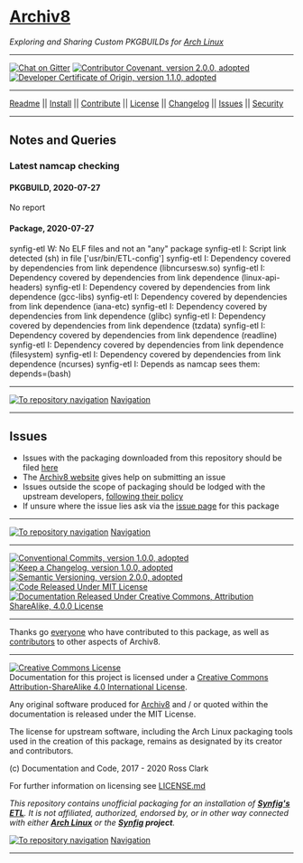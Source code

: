 <a name="archiv8-a8-url"></a>
# [Archiv8][a8-url]

_Exploring and Sharing Custom PKGBUILDs for [Arch Linux][arch-url]_

---

[![Chat on Gitter][gitter-url-badge]][gitter-url] [![Contributor Covenant, version 2.0.0, adopted][covenant-url-badge]](CODE-OF-CONDUCT.md) [![Developer Certificate of Origin, version 1.1.0, adopted][certificate-url-badge]](DEVELOPER-CERTIFICATE-OF-ORIGIN.md)

---

[Readme](README.md) || [Install](INSTALL.md) || [Contribute](CONTRIBUTE.md) || [License](LICENSE.md) || [Changelog](CHANGELOG.md) || [Issues](ISSUES.md) || [Security](SECURITY.md)

---

<a name="archiv8-a8-url-notes-and-queries"></a>
## Notes and Queries

<a name="archiv8-a8-url-notes-and-queries-latest-namcap-checking"></a>
### Latest namcap checking

<a name="archiv8-a8-url-notes-and-queries-latest-namcap-checking-pkgbuild-2020-07-27"></a>
#### PKGBUILD, 2020-07-27

No report

<a name="archiv8-a8-url-notes-and-queries-latest-namcap-checking-package-2020-07-27"></a>
#### Package, 2020-07-27

synfig-etl W: No ELF files and not an "any" package
synfig-etl I: Script link detected (sh) in file \['usr/bin/ETL-config'\]
synfig-etl I: Dependency covered by dependencies from link dependence (libncursesw.so)
synfig-etl I: Dependency covered by dependencies from link dependence (linux-api-headers)
synfig-etl I: Dependency covered by dependencies from link dependence (gcc-libs)
synfig-etl I: Dependency covered by dependencies from link dependence (iana-etc)
synfig-etl I: Dependency covered by dependencies from link dependence (glibc)
synfig-etl I: Dependency covered by dependencies from link dependence (tzdata)
synfig-etl I: Dependency covered by dependencies from link dependence (readline)
synfig-etl I: Dependency covered by dependencies from link dependence (filesystem)
synfig-etl I: Dependency covered by dependencies from link dependence (ncurses)
synfig-etl I: Depends as namcap sees them: depends=(bash)

---

[![To repository navigation](arrow-heading-up_16-16.png)](#package-name) [Navigation](#package-name)

---

<a name="archiv8-a8-url-issues"></a>
## Issues

+ Issues with the packaging downloaded from this repository should be filed [here][a8-url-repo-issue]
+ The [Archiv8 website][a8-url] gives help on submitting an issue
+ Issues outside the scope of packaging should be lodged with the upstream developers, [following their policy][upstream-url-issue]
+ If unsure where the issue lies ask via the [issue page][a8-url-repo-issue] for this package

---

[![To repository navigation](arrow-heading-up_16-16.png)](#package-name) [Navigation](#package-name)

---

[![Conventional Commits, version 1.0.0, adopted][commits-url-badge]][commits-url] [![Keep a Changelog, version 1.0.0, adopted][changelog-url-badge]][change-url] [![Semantic Versioning, version 2.0.0, adopted][semver-url-badge]][semver-url] [![Code Released Under MIT License][mit-url-badge]][mit-url] [![Documentation Released Under Creative Commons, Attribution ShareAlike, 4.0.0 License][cc-url-badge]][cc-url-terms]

---

Thanks go [everyone][a8-url-repo-contrib] who have contributed to this package, as well as [contributors][a8-url-contrib] to other aspects of Archiv8.

---

<a rel="license" href="http://creativecommons.org/licenses/by-sa/4.0/"><img alt="Creative Commons License" style="border-width:0" src="https://i.creativecommons.org/l/by-sa/4.0/88x31.png" /></a><br />Documentation for this project is licensed under a <a rel="license" href="http://creativecommons.org/licenses/by-sa/4.0/">Creative Commons Attribution-ShareAlike 4.0 International License</a>.

Any original software produced for [Archiv8][a8-url] and / or quoted within the documentation is released under the MIT License.

The license for upstream software, including the Arch Linux packaging tools used in the creation of this package, remains as designated by its creator and contributors.

(c) Documentation and Code, 2017 - 2020 Ross Clark

For further information on licensing see [LICENSE.md](LICENSE.md)

_This repository contains unofficial packaging for an installation of **[Synfig's ETL][upstream-url-repo]**.  It is not affiliated, authorized, endorsed by, or in other way connected with either **[Arch Linux][arch-url]** or the **[Synfig][upstream-url-repo] project**._

[![To repository navigation](arrow-heading-up_16-16.png)](#package-name) [Navigation](#package-name)

---

[a8-url-contrib]: https://github.com/orgs/Archiv8/people
[a8-url-repo]: https://github.com/Archiv8/synfig-etl
[a8-url-repo-contrib]: https://github.com/Archiv8/synfig-etl/people
[a8-url-repo-doc]: https://github.com/Archiv8/synfig-etl/blob/master/README.md
[a8-url-repo-issue]: https://github.com/Archiv8/synfig-etl/issues
[a8-url-repo-release]: https://github.com/Archiv8/synfig-etl/releases
[a8-url-repo-tag]: https://github.com/Archiv8/synfig-etl/tags
[upstream-url-doc]: https://github.com/synfig/synfig/blob/master/README.md
[upstream-url-issue]: https://github.com/synfig/synfig/issues
[upstream-url-dev-doc]: https://synfig-docs-dev.readthedocs.io/en/latest/
[upstream-url-release]: https://github.com/synfig/synfig/releases
[upstream-url-tags]: https://github.com/synfig/synfig/tags
[upstream-url-repo]: https://github.com/synfig/synfig/

[arch-url]: https://www.archlinux.org/
[arch-url-aurutils]: https://www.archlinux.org/
[arch-url-makepkg]: https://wiki.archlinux.org/index.php/Makepkg
[arch-url-pacman]: https://wiki.archlinux.org/index.php/Pacman
[arch-url-wiki]: https://wiki.archlinux.org/
[aur-url-aurutils]:https://aur.archlinux.org/packages/aurutils/
[aur-url-guide]: https://wiki.archlinux.org/index.php/Arch_User_Repository
[aur-url-yay]: https://www.archlinux.org/
[a8-url]: https://archiv8.github.io/
[change-url]: https://keepachangelog.com
[clam-url]: https://www.clamav.net/
[conduct-url-faq]: https://www.contributor-covenant.org/faq>
[conduct-url-trans]: https://www.contributor-covenant.org/translations
[moz-url-diverse]: https://github.com/mozilla/diversity
[namcap-url]: https://wiki.archlinux.org/index.php/Namcap

[cc-url-badge]: https://img.shields.io/badge/License-CC%20by%20SA%204.0.0-informational.svg
[certificate-url-badge]: https://img.shields.io/badge/Developer%20Certificate%20of%20Origin-1.1.0-informational.svg
[changelog-url-badge]: https://img.shields.io/badge/Keep%20a%20Changelog-1.1.0-informational
[commits-url-badge]: https://img.shields.io/badge/Conventional%20Commits-1.0.0-informational.svg
[commits-url]: https://conventionalcommits.org
[covenant-url-badge]: https://img.shields.io/badge/Contributor%20Covenant-2.0.0-informational.svg
[covenant-url]: https://www.contributor-covenant.org/
[gitter-url-badge]: https://badges.gitter.im/Archiv8/community.svg
[gitter-url]: https://gitter.im/Archiv8/community?utm_source=badge&utm_medium=badge&utm_campaign=pr-badge
[mit-url-badge]: https://img.shields.io/badge/License-MIT-informational.svg
[mit-url]: https://opensource.org/licenses/MIT
[semver-url-badge]: https://img.shields.io/badge/Semantic%20Versioning-2.0.0-informational.svg
[semver-url]: https://semver.org

[cc-url-image]: https://i.creativecommons.org/l/by-sa/4.0/80x15.png

[cc-url-compat]: http://creativecommons.org/compatiblelicenses
[cc-url-consider]: http://wiki.creativecommons.org/Considerations_for_Licensers_and_licensees#Considerations_for_Licensers
[cc-url-public-domain-legal]: https://creativecommons.org/publicdomain/zero/1.0/legalcode
[cc-url-policies]: http://creativecommons.org/policies
[cc-url-terms]: http://creativecommons.org/licenses/by-sa/4.0/
[wipo-url]: https://www.wipo.int/
[96-9-ec-url]: https://eur-lex.europa.eu/legal-content/EN/TXT/HTML/?uri=CELEX:31996L0009&from=EN

